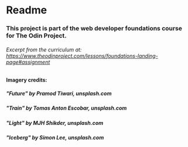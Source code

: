 # Readme

### This project is part of the web developer foundations course for The Odin Project. 

###### Excerpt from the curriculum at: https://www.theodinproject.com/lessons/foundations-landing-page#assignment

#### Imagery credits:

##### "Future" by Pramod Tiwari, unsplash.com
##### "Train" by Tomas Anton Escobar, unsplash.com
##### "Light" by MJH Shikder, unsplash.com
##### "Iceberg" by Simon Lee, unsplash.com
